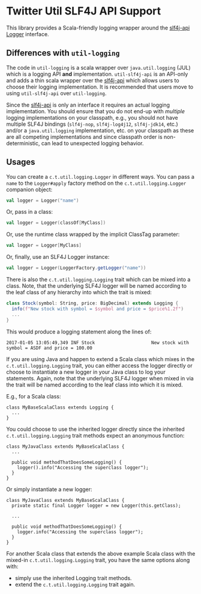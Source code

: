 # Twitter Util SLF4J API Support

This library provides a Scala-friendly logging wrapper around the [slf4j-api](http://www.slf4j.org/) [Logger](http://www.slf4j.org/apidocs/org/slf4j/Logger.html) interface.

## Differences with `util-logging`

The code in `util-logging` is a scala wrapper over `java.util.logging` (JUL) which is a logging API **and** implementation. `util-slf4j-api` is an API-only and adds a thin scala wrapper over the [slf4j-api](http://www.slf4j.org/) which allows
users to choose their logging implementation. It is recommended that users move to using `util-slf4j-api` over `util-logging`.

Since the [slf4j-api](http://www.slf4j.org/manual.html) is only an interface it requires an actual logging implementation. You should ensure that you do not end-up with *multiple* logging implementations on your classpath, e.g., you should not have multiple SLF4J bindings (`slf4j-nop`, `slf4j-log4j12`, `slf4j-jdk14`, etc.) and/or a `java.util.logging` implementation, etc. on your classpath as these are all competing implementations and since classpath order is non-deterministic, can lead to unexpected logging behavior.

## Usages

You can create a `c.t.util.logging.Logger` in different ways. You can pass a `name` to the `Logger#apply` factory method on the `c.t.util.logging.Logger` companion object:

```scala
val logger = Logger("name")
```

Or, pass in a class:

```scala
val logger = Logger(classOf[MyClass])
```

Or, use the runtime class wrapped by the implicit ClassTag parameter:

```scala
val logger = Logger[MyClass]
```

Or, finally, use an SLF4J Logger instance:

```scala
val logger = Logger(LoggerFactory.getLogger("name"))
```

There is also the `c.t.util.logging.Logging` trait which can be mixed into a class. Note, that the underlying SLF4J logger will be named according to the leaf class of any hierarchy into which the trait is mixed:

```scala
class Stock(symbol: String, price: BigDecimal) extends Logging {
  info(f"New stock with symbol = $symbol and price = $price%1.2f")
  ...
}
```

This would produce a logging statement along the lines of:

```
2017-01-05 13:05:49,349 INF Stock                     New stock with symbol = ASDF and price = 100.00
```

If you are using Java and happen to extend a Scala class which mixes in the `c.t.util.logging.Logging` trait, you can either access the logger directly or choose to instantiate a new logger in your
Java class to log your statements. Again, note that the underlying SLF4J logger when mixed in via the trait will be named according to the leaf class into which it is mixed.

E.g., for a Scala class:

```
class MyBaseScalaClass extends Logging {
  ...
}
```

You could choose to use the inherited logger directly since the inherited `c.t.util.logging.Logging` trait methods expect an anonymous function:

```
class MyJavaClass extends MyBaseScalaClass {
  ...

  public void methodThatDoesSomeLogging() {
    logger().info("Accessing the superclass logger");
  }
}
```

Or simply instantiate a new logger:

```
class MyJavaClass extends MyBaseScalaClass {
  private static final Logger logger = new Logger(this.getClass);

  ...

  public void methodThatDoesSomeLogging() {
    logger.info("Accessing the superclass logger");
  }
}
```

For another Scala class that extends the above example Scala class with the mixed-in `c.t.util.logging.Logging` trait, you have the same options along with:
  - simply use the inherited Logging trait methods.
  - extend the `c.t.util.logging.Logging` trait again.